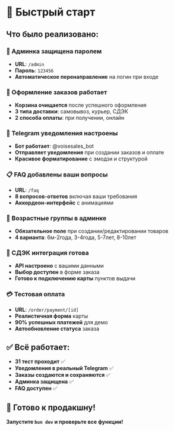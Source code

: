 # 🚀 Быстрый старт

## Что было реализовано:

### 🔐 Админка защищена паролем

- **URL**: `/admin`
- **Пароль**: `123456`
- **Автоматическое перенаправление** на логин при входе

### 🛒 Оформление заказов работает

- **Корзина очищается** после успешного оформления
- **3 типа доставки**: самовывоз, курьер, СДЭК
- **2 способа оплаты**: при получении, онлайн

### 📱 Telegram уведомления настроены

- **Бот работает**: @voisesales_bot
- **Отправляет уведомления** при создании заказов и оплате
- **Красивое форматирование** с эмодзи и структурой

### 📋 FAQ добавлены ваши вопросы

- **URL**: `/faq`
- **8 вопросов-ответов** включая ваши требования
- **Аккордеон-интерфейс** с анимациями

### 🏪 Возрастные группы в админке

- **Обязательное поле** при создании/редактировании товаров
- **4 варианта**: 6м-2года, 3-4года, 5-7лет, 8-10лет

### 🚚 СДЭК интеграция готова

- **API настроено** с вашими данными
- **Выбор доступен** в форме заказа
- **Готово к подключению карты** пунктов выдачи

### 💳 Тестовая оплата

- **URL**: `/order/payment/[id]`
- **Реалистичная форма** карты
- **90% успешных платежей** для демо
- **Автообновление статуса** заказа

## ✅ Всё работает:

- **31 тест проходит** ✅
- **Уведомления в реальный Telegram** ✅
- **Заказы создаются и сохраняются** ✅
- **Админка защищена** ✅
- **FAQ доступен** ✅

## 🎯 Готово к продакшну!

**Запустите `bun dev` и проверьте все функции!**
